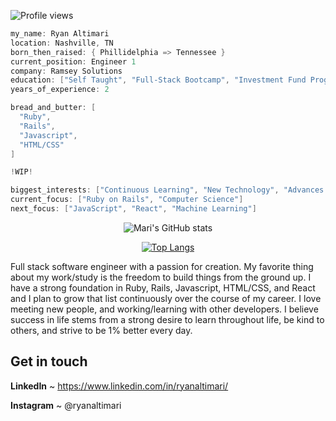 ![Profile views](https://gpvc.arturio.dev/Mari-8)
```go
my_name: Ryan Altimari
location: Nashville, TN
born_then_raised: { Phillidelphia => Tennessee }
current_position: Engineer 1
company: Ramsey Solutions
education: ["Self Taught", "Full-Stack Bootcamp", "Investment Fund Program"]
years_of_experience: 2

bread_and_butter: [
  "Ruby",
  "Rails",
  "Javascript",
  "HTML/CSS"
]

!WIP!

biggest_interests: ["Continuous Learning", "New Technology", "Advances in Space and Science", "Fitness"]
current_focus: ["Ruby on Rails", "Computer Science"]
next_focus: ["JavaScript", "React", "Machine Learning"]
```

<div align="center">

![Mari's GitHub stats](https://github-readme-stats.vercel.app/api?username=Mari-8&show_icons=true&theme=dark&include_all_commits=true&count_private=true&range=all_time&hide=contribs,issues)

[![Top Langs](https://github-readme-stats.vercel.app/api/top-langs/?username=Mari-8&layout=compact)](https://github.com/Mari-8/github-readme-stats)

</div>

Full stack software engineer with a passion for creation. My favorite thing about my work/study is the freedom to build things from the ground up. 
I have a strong foundation in Ruby, Rails, Javascript, HTML/CSS, and React and I plan to grow that list continuously over the course of my career. 
I love meeting new people, and working/learning with other developers. I believe success in life stems from a strong desire to learn throughout life, be kind to others, and strive to be 1% better every day.


## Get in touch

**LinkedIn** ~ https://www.linkedin.com/in/ryanaltimari/

**Instagram** ~ @ryanaltimari
